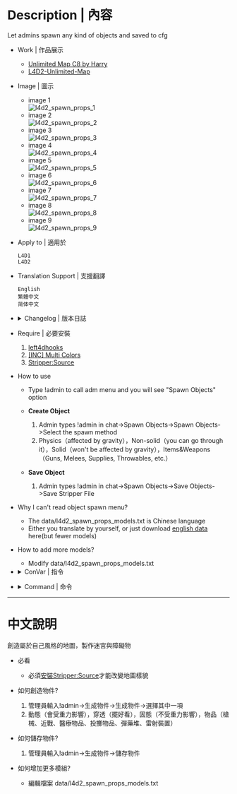 # Description | 內容
Let admins spawn any kind of objects and saved to cfg

* Work | 作品展示
    * [Unlimited Map C8 by Harry](https://www.youtube.com/watch?v=UTUjd6hlpt0)
    * [L4D2-Unlimited-Map](https://github.com/fbef0102/L4D2-Unlimited-Map)

* Image | 圖示
	* image 1
	<br/>![l4d2_spawn_props_1](image/l4d2_spawn_props_1.jpg)
	* image 2
	<br/>![l4d2_spawn_props_2](image/l4d2_spawn_props_2.jpg)
	* image 3
	<br/>![l4d2_spawn_props_3](image/l4d2_spawn_props_3.jpg)
	* image 4
	<br/>![l4d2_spawn_props_4](image/l4d2_spawn_props_4.jpg)
	* image 5
	<br/>![l4d2_spawn_props_5](image/l4d2_spawn_props_5.jpg)
	* image 6
	<br/>![l4d2_spawn_props_6](image/l4d2_spawn_props_6.jpg)
	* image 7
	<br/>![l4d2_spawn_props_7](image/l4d2_spawn_props_7.jpg)
	* image 8
	<br/>![l4d2_spawn_props_8](image/l4d2_spawn_props_8.jpg)
	* image 9
	<br/>![l4d2_spawn_props_9](image/l4d2_spawn_props_9.jpg)

* Apply to | 適用於
	```
	L4D1
	L4D2
	```

* Translation Support | 支援翻譯
	```
	English
	繁體中文
	简体中文
	```

* <details><summary>Changelog | 版本日誌</summary>

	* v4.0 (2023-2-21)
		* Support stripper cvar to save map.cfg
			```c
			"stripper_cfg_path" = "addons/stripper"
			 - Stripper Config Path
			```

	* v3.9 (2023-1-5)
        * Fixed Item Position Menu Error.

	* v3.8 (2022-11-3)
        * Remake Code
        * Translation Support
        * some menu has back button
        * menu won't be disappeared if I spawn an object
        * Add more options
        * More objects
        * New Spawn Method: Items&Weapons, you can spawn Guns, Melees, Supplies, Throwables, etc.
        * Remove routing, cache, only stripper save method

	* v2.0
        * [Original Post by honorcode23](https://forums.alliedmods.net/showthread.php?t=127418)
</details>

* Require | 必要安裝
    1. [left4dhooks](https://forums.alliedmods.net/showthread.php?t=321696)
	2. [[INC] Multi Colors](https://github.com/fbef0102/L4D1_2-Plugins/releases/tag/Multi-Colors)
    3. [Stripper:Source](https://github.com/fbef0102/Game-Private_Plugin/tree/main/Tutorial_%E6%95%99%E5%AD%B8%E5%8D%80/English/Server/Install_Other_File#stripper)

* How to use
	* Type !admin to call adm menu and you will see "Spawn Objects" option
	* **Create Object**
        1. Admin types !admin in chat->Spawn Objects->Spawn Objects->Select the spawn method
        2. Physics（affected by gravity），Non-solid（you can go through it），Solid（won't be affected by gravity），Items&Weapons（Guns, Melees, Supplies, Throwables, etc.）

	* **Save Object**
        1. Admin types !admin in chat->Spawn Objects->Save Objects->Save Stripper File

* Why I can't read object spawn menu?
	* The data/l4d2_spawn_props_models.txt is Chinese language
	* Either you translate by yourself, or just download [english data](https://forums.alliedmods.net/showpost.php?p=2607756&postcount=178) here(but fewer models)

* How to add more models?
	* Modify data/l4d2_spawn_props_models.txt

* <details><summary>ConVar | 指令</summary>

	* cfg\sourcemod\l4d2_spawn_props.cfg
		```php
        // Enable the Decorative category
        l4d2_spawn_props_category_decorative "1"

        // Enable the Exterior category
        l4d2_spawn_props_category_exterior "1"

        // Enable the Foliage category
        l4d2_spawn_props_category_foliage "1"

        // Enable the Interior category
        l4d2_spawn_props_category_interior "1"

        // Enable the Misc category
        l4d2_spawn_props_category_misc "1"

        // Enable the Vehicles category
        l4d2_spawn_props_category_vehicles "1"

        // Enable the Dynamic (Non-solid) Objects in the menu
        l4d2_spawn_props_dynamic "1"

        // Enable the Items & Weapons Objects in the menu
        l4d2_spawn_props_items "1"

        // Log if an admin spawns an object?
        l4d2_spawn_props_log_actions "0"

        // Enable the Physics Objects in the menu
        l4d2_spawn_props_physics "1"

        // Enable the Static (Solid) Objects in the menu
        l4d2_spawn_props_static "1"
		```
</details>

* <details><summary>Command | 命令</summary>

	* **Spawns an object with the given information, sm_spawnprop <model> [static | dynamic | physics] [cursor | origin] (Adm required: ADMFLAG_UNBAN)**
		```php
		sm_spawnprop
		```

	* **Save all the spawned object in a stripper file, path: addons/stripper/maps/XXXX.cfg (XXXX is map name) (Adm required: ADMFLAG_UNBAN)**
		```php
		sm_savemap
		```

	* **Rotates the looking spawned object with the desired angles, Usage: sm_prop_rotate <axys> <angles> [EX: !prop_rotate x 30] (Adm required: ADMFLAG_UNBAN)**
		```php
		sm_prop_rotate
		```

	* **Remove last spawned object (Adm required: ADMFLAG_UNBAN)**
		```php
		sm_prop_removelast
		```

	* **Remove the looking object (Adm required: ADMFLAG_UNBAN)**
		```php
		sm_prop_removelook
		```

	* **Remove all spawned objects (Adm required: ADMFLAG_UNBAN)**
		```php
		sm_prop_removeall
		```

	* **Move the looking spawned object with the desired movement type, Usage: sm_prop_move <axys> <distance> [EX: !prop_move x 30] (Adm required: ADMFLAG_UNBAN)**
		```php
		sm_prop_move
		```

	* **Forces the looking spawned object angles, Usage: sm_prop_setang <X Y Z> [EX: !prop_setang 30 0 34] (Adm required: ADMFLAG_UNBAN)**
		```php
		sm_prop_setang
		```

	* **Sets the looking spawned object position, Usage: sm_prop_setpos <X Y Z> [EX: !prop_setpos 505 -34 17 (Adm required: ADMFLAG_UNBAN)**
		```php
		sm_prop_setpos
		```

	* **Locks the looking spawned object, Use for move and rotate (Adm required: ADMFLAG_UNBAN)**
		```php
		sm_prop_lock
		```

	* **Clone the last spawned object (Adm required: ADMFLAG_UNBAN)**
		```php
		sm_prop_clone
		```

	* **Print the looking object information (Adm required: ADMFLAG_UNBAN)**
		```php
		sm_prop_print
		```
</details>

- - - -
# 中文說明
創造屬於自己風格的地圖，製作迷宮與障礙物

* 必看
	* 必須[安裝Stripper:Source](https://github.com/fbef0102/Game-Private_Plugin/tree/main/Tutorial_%E6%95%99%E5%AD%B8%E5%8D%80/Chinese_%E7%B9%81%E9%AB%94%E4%B8%AD%E6%96%87/Server/%E5%AE%89%E8%A3%9D%E5%85%B6%E4%BB%96%E6%AA%94%E6%A1%88%E6%95%99%E5%AD%B8#%E5%AE%89%E8%A3%9Dstripper)才能改變地圖樣貌

* 如何創造物件?
    1. 管理員輸入!admin->生成物件->生成物件->選擇其中一項
    2. 動態（會受重力影響），穿透（擺好看），固態（不受重力影響），物品（槍械、近戰、醫療物品、投擲物品、彈藥堆、雷射裝置）

* 如何儲存物件?
    1. 管理員輸入!admin->生成物件->儲存物件

* 如何增加更多模組?
	* 編輯檔案 data/l4d2_spawn_props_models.txt



